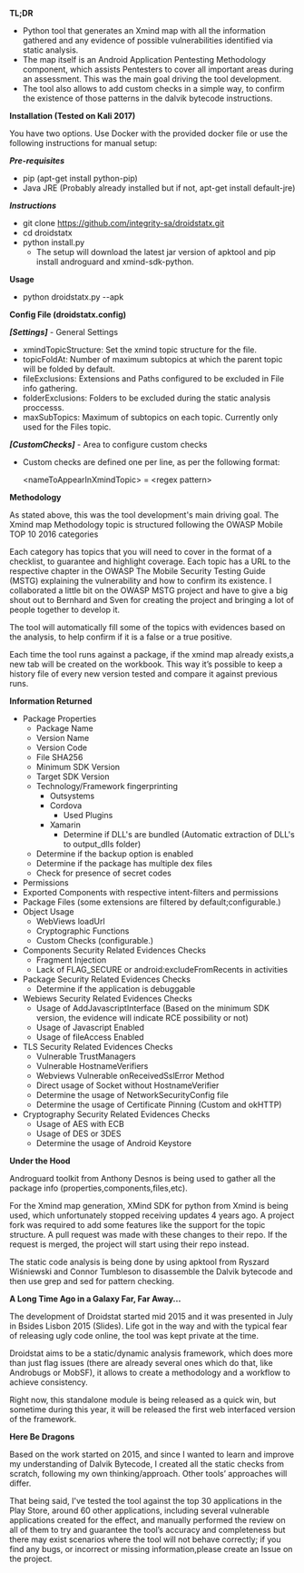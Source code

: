 **TL;DR**

* Python tool that generates an Xmind map with all the information gathered and any evidence of possible vulnerabilities identified via static analysis.
* The map itself is an Android Application Pentesting Methodology component, which assists Pentesters to cover all important areas during an assessment. This was the main goal driving the tool development.
* The tool also allows to add custom checks in a simple way, to confirm the existence of those patterns in the dalvik bytecode instructions.

**Installation (Tested on Kali 2017)**

You have two options. Use Docker with the provided docker file or use the following instructions for manual setup:

***Pre-requisites***

* pip (apt-get install python-pip)
* Java JRE (Probably already installed but if not, apt-get install default-jre)

***Instructions***

* git clone https://github.com/integrity-sa/droidstatx.git
* cd droidstatx
* python install.py
  * The setup will download the latest jar version of apktool and pip install androguard and xmind-sdk-python. 

**Usage**

* python droidstatx.py --apk <apk>

**Config File (droidstatx.config)**

***[Settings]*** - General Settings
* xmindTopicStructure: Set the xmind topic structure for the file.
* topicFoldAt: Number of maximum subtopics at which the parent topic will be folded by default.
* fileExclusions: Extensions and Paths configured to be excluded in File info gathering.
* folderExclusions: Folders to be excluded during the static analysis proccesss.
* maxSubTopics: Maximum of subtopics on each topic. Currently only used for the Files topic.

***[CustomChecks]*** - Area to configure custom checks
* Custom checks are defined one per line, as per the following format:

  \<nameToAppearInXmindTopic\> = \<regex pattern\>

**Methodology**

As stated above, this was the tool development's main driving goal. The Xmind map Methodology topic is structured following the OWASP Mobile TOP 10 2016 categories

Each category has topics that you will need to cover in the format of a checklist, to guarantee and highlight coverage.
Each topic has a URL to the respective chapter in the OWASP The Mobile Security Testing Guide (MSTG) explaining the vulnerability and how to confirm its existence.
I collaborated a little bit on the OWASP MSTG project and have to give a big shout out to Bernhard and Sven for creating the project and bringing a lot of people together to develop it. 

The tool will automatically fill some of the topics with evidences based on the analysis, to help confirm if it is a false or a true positive.

Each time the tool runs against a package, if the xmind map already exists,a new tab will be created on the workbook. This way it’s possible to keep a history file of every new version tested and compare it against previous runs.

**Information Returned**
* Package Properties
  * Package Name
  * Version Name
  * Version Code
  * File SHA256
  * Minimum SDK Version
  * Target SDK Version
  * Technology/Framework fingerprinting
      * Outsystems
      * Cordova
          - Used Plugins 
      * Xamarin
          - Determine if DLL's are bundled (Automatic extraction of DLL's to output_dlls folder)
  * Determine if the backup option is enabled
  * Determine if the package has multiple dex files
  * Check for presence of secret codes
* Permissions
* Exported Components with respective intent-filters and permissions
* Package Files (some extensions are filtered by default;configurable.)
* Object Usage
  * WebViews loadUrl
  * Cryptographic Functions
  * Custom Checks (configurable.)
* Components Security Related Evidences Checks
  * Fragment Injection
  * Lack of FLAG_SECURE or android:excludeFromRecents in activities 
* Package Security Related Evidences Checks
  * Determine if the application is debuggable 
* Webiews Security Related Evidences Checks
  * Usage of AddJavascriptInterface (Based on the minimum SDK version, the evidence will indicate RCE possibility or not)
  * Usage of Javascript Enabled
  * Usage of fileAccess Enabled
* TLS Security Related Evidences Checks
  * Vulnerable TrustManagers
  * Vulnerable HostnameVerifiers
  * Webviews Vulnerable onReceivedSslError Method
  * Direct usage of Socket without HostnameVerifier
  * Determine the usage of NetworkSecurityConfig file
  * Determine the usage of Certificate Pinning (Custom and okHTTP)
* Cryptography Security Related Evidences Checks
  * Usage of AES with ECB
  * Usage of DES or 3DES
  * Determine the usage of Android Keystore

**Under the Hood**

Androguard toolkit from Anthony Desnos is being used to gather all the package info (properties,components,files,etc).

For the Xmind map generation, XMind SDK for python from Xmind is being used, which unfortunately stopped receiving updates 4 years ago. A project fork was required to add some features like the support for the topic structure. A pull request was made with these changes to their repo. If the request is merged, the project will start using their repo instead.

The static code analysis is being done by using apktool from Ryszard Wiśniewski and Connor Tumbleson to disassemble the Dalvik bytecode and then use grep and sed for pattern checking.

**A Long Time Ago in a Galaxy Far, Far Away...**

The development of Droidstat started mid 2015 and it was presented in July in Bsides Lisbon 2015 (Slides). Life got in the way and with the typical fear of releasing ugly code online, the tool was kept private at the time.

Droidstat aims to be a static/dynamic analysis framework, which does more than just flag issues (there are already several ones which do that, like Androbugs or MobSF), it allows to create a methodology and a workflow to achieve consistency.

Right now, this standalone module is being released as a quick win, but sometime during this year, it will be released the first web interfaced version of the framework.

**Here Be Dragons**

Based on the work started on 2015, and since I wanted to learn and improve my understanding of Dalvik Bytecode, I created all the static checks from scratch, following my own thinking/approach. Other tools’ approaches will differ.

That being said, I've tested the tool against the top 30 applications in the Play Store, around 60 other applications, including several vulnerable applications created for the effect, and manually performed the review on all of them to try and guarantee the tool’s accuracy and completeness but there may exist scenarios where the tool will not behave correctly; if you find any bugs, or incorrect or missing information,please create an Issue on the project.
